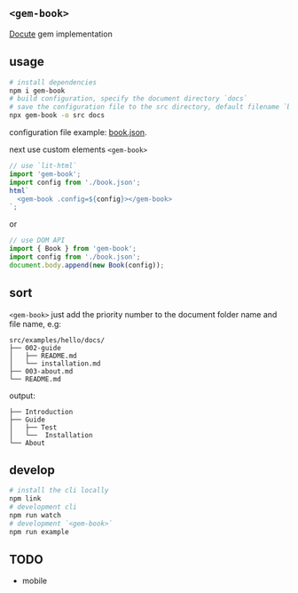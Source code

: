 ## `<gem-book>`

[Docute](https://github.com/egoist/docute) gem implementation

## usage

```bash
# install dependencies
npm i gem-book
# build configuration, specify the document directory `docs`
# save the configuration file to the src directory, default filename `book.json`
npx gem-book -o src docs
```

configuration file example: [book.json](https://github.com/mantou132/gem-book/blob/master/src/examples/hello/book.json).

next use custom elements `<gem-book>`

```js
// use `lit-html`
import 'gem-book';
import config from './book.json';
html`
  <gem-book .config=${config}></gem-book>
`;
```

or

```js
// use DOM API
import { Book } from 'gem-book';
import config from './book.json';
document.body.append(new Book(config));
```

## sort

`<gem-book>` just add the priority number to the document folder name and file name, e.g:

```
src/examples/hello/docs/
├── 002-guide
│   ├── README.md
│   └── installation.md
├── 003-about.md
└── README.md
```

output:

```
├── Introduction
├── Guide
│   ├── Test
│   └──  Installation
└── About
```

## develop

```bash
# install the cli locally
npm link
# development cli
npm run watch
# development `<gem-book>`
npm run example
```

## TODO

- mobile
